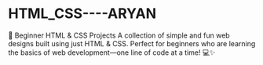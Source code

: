 # HTML_CSS----ARYAN
🧱 Beginner HTML &amp; CSS Projects A collection of simple and fun web designs built using just HTML &amp; CSS. Perfect for beginners who are learning the basics of web development—one line of code at a time! 💻✨
